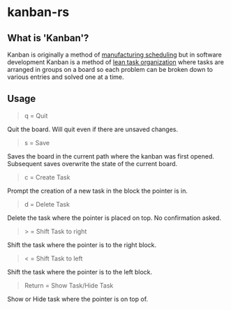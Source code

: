 
# kanban-rs


## What is 'Kanban'?

Kanban is originally a method of [manufacturing scheduling](https://en.wikipedia.org/wiki/Kanban) but in software development Kanban is a method of [lean task organization](https://en.wikipedia.org/wiki/Kanban_(development)) where tasks are arranged in groups on a board so each problem can be broken down to various entries and solved one at a time.

## Usage


> q = Quit

Quit the board. Will quit even if there are unsaved changes.

> s = Save

Saves the board in the current path where the kanban was first opened. Subsequent saves overwrite the state of the current board.

> c = Create Task

Prompt the creation of a new task in the block the pointer is in.

> d = Delete Task

Delete the task where the pointer is placed on top. No confirmation asked.

> \> = Shift Task to right

Shift the task where the pointer is to the right block.

> < = Shift Task to left

Shift the task where the pointer is to the left block.

> Return = Show Task/Hide Task

Show or Hide task where the pointer is on top of.

